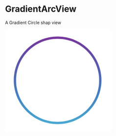 # GradientArcView
A Gradient Circle shap view

![example](https://raw.githubusercontent.com/dennisyu123/GradientArcView/master/example.png)
